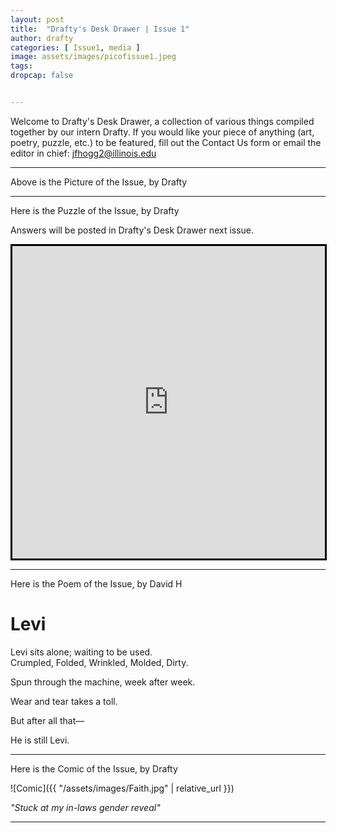 ```yaml
---
layout: post
title:  "Drafty's Desk Drawer | Issue 1"
author: drafty
categories: [ Issue1, media ]
image: assets/images/picofissue1.jpeg
tags: 
dropcap: false


---
```


Welcome to Drafty's Desk Drawer, a collection of various things compiled together by our intern Drafty. If you would like your piece of anything (art, poetry, puzzle, etc.) to be featured, fill out the Contact Us form or email the editor in chief: [jfhogg2@illinois.edu](mailto:jfhogg2@illinois.edu)  

---

Above is the Picture of the Issue, by Drafty

---

Here is the Puzzle of the Issue, by Drafty

Answers will be posted in Drafty's Desk Drawer next issue.

<iframe width="500" height="500" style="border:3px solid black; margin:auto; display:block" frameborder="0" src="https://crosswordlabs.com/embed/2025-08-27-593"></iframe>

---

Here is the Poem of the Issue, by David H

# Levi  

Levi sits alone; waiting to be used.  
Crumpled, Folded, Wrinkled, Molded, Dirty.  

Spun through the machine, week after week.  

Wear and tear takes a toll.  

But after all that—  

He is still Levi.  

---

Here is the Comic of the Issue, by Drafty

![Comic]({{ "/assets/images/Faith.jpg" | relative_url }})

*"Stuck at my in-laws gender reveal"*

---
